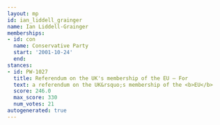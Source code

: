 ```yaml
---
layout: mp
id: ian_liddell_grainger
name: Ian Liddell-Grainger
memberships:
- id: con
  name: Conservative Party
  start: '2001-10-24'
  end: 
stances:
- id: PW-1027
  title: Referendum on the UK's membership of the EU — For
  text: a referendum on the UK&rsquo;s membership of the <b>EU</b>
  score: 246.0
  max_score: 330
  num_votes: 21
autogenerated: true
---
```

